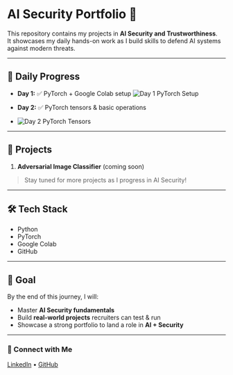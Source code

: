 # AI Security Portfolio 🚀

This repository contains my projects in **AI Security and Trustworthiness**.  
It showcases my daily hands-on work as I build skills to defend AI systems against modern threats.

---

## 📅 Daily Progress
- **Day 1:** ✅ PyTorch + Google Colab setup
  ![Day 1 PyTorch Setup](images/day1.png)

- **Day 2:** ✅ PyTorch tensors & basic operations
- ![Day 2 PyTorch Tensors](images/day2.png)



---

## 📂 Projects
1. **Adversarial Image Classifier** (coming soon)

> Stay tuned for more projects as I progress in AI Security!

---

## 🛠 Tech Stack
- Python  
- PyTorch  
- Google Colab  
- GitHub  

---

## 🌟 Goal
By the end of this journey, I will:  
- Master **AI Security fundamentals**  
- Build **real-world projects** recruiters can test & run  
- Showcase a strong portfolio to land a role in **AI + Security**

---

### 🔗 Connect with Me
[LinkedIn](https://www.linkedin.com/in/samudrala-ajay-kumar-668065230) • [GitHub](https://github.com/SamudralaAjayKumarrr)
